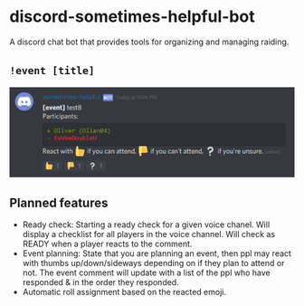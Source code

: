 # discord-sometimes-helpful-bot
A discord chat bot that provides tools for organizing and managing raiding.


## `!event [title]`

![](assets/image.png)


## Planned features

* Ready check: Starting a ready check for a given voice chanel. Will display a checklist for all players in the voice channel. Will check as READY when a player reacts to the comment.
* Event planning: State that you are planning an event, then ppl may react with thumbs up/down/sideways depending on if they plan to attend or not. The event comment will update with a list of the ppl who have responded & in the order they responded.
* Automatic roll assignment based on the reacted emoji. 
